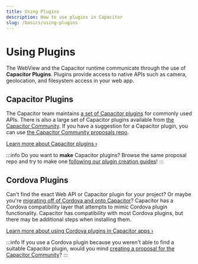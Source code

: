 ```yaml
---
title: Using Plugins
description: How to use plugins in Capacitor
slug: /basics/using-plugins
---
```


# Using Plugins

The WebView and the Capacitor runtime communicate through the use of **Capacitor Plugins**. Plugins provide access to native APIs such as camera, geolocation, and filesystem access in your web app.

## Capacitor Plugins

The Capacitor team maintains [a set of Capacitor plugins](/plugins/official.md) for commonly used APIs. There is also a large set of Capacitor plugins available from [the Capacitor Community](https://github.com/capacitor-community/). If you have a suggestion for a Capacitor plugin, you can use [the Capacitor Community proposals repo](https://github.com/capacitor-community/proposals/).

[Learn more about Capacitor plugins &#8250;](/plugins.mdx)

:::info
Do you want to **make** Capacitor plugins? Browse the same proposal repo and try to make one [following our plugin creation guides](/plugins/creating-plugins/overview.md)!
:::

## Cordova Plugins

Can't find the exact Web API or Capacitor plugin for your project? Or maybe you're [migrating off of Cordova and onto Capacitor](/main/cordova/migration-strategy.md)? Capacitor has a Cordova compatibility layer that attempts to mimic Cordova plugin functionality. Capacitor has compatibility with most Cordova plugins, but there may be additional steps when installing them.

[Learn more about using Cordova plugins in Capacitor apps &#8250;](/plugins/cordova.md)

:::info
If you use a Cordova plugin because you weren't able to find a suitable Capacitor plugin, would you mind [creating a proposal for the Capacitor Community](https://github.com/capacitor-community/proposals/)?
:::
